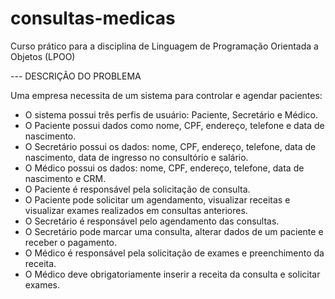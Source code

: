 # consultas-medicas

Curso prático para a disciplina de Linguagem de Programação Orientada a Objetos (LPOO)

--- DESCRIÇÃO DO PROBLEMA

Uma empresa necessita de um sistema para controlar e agendar pacientes:

* O sistema possui três perfis de usuário: Paciente, Secretário e Médico.
* O Paciente possui dados como nome, CPF, endereço, telefone e data de nascimento. 
* O Secretário possui os dados: nome, CPF, endereço, telefone, data de nascimento, data de ingresso no consultório e salário.
* O Médico possui os dados: nome, CPF, endereço, telefone, data de nascimento e CRM.
* O Paciente é responsável pela solicitação de consulta. 
* O Paciente pode solicitar um agendamento, visualizar receitas e visualizar exames realizados em consultas anteriores.
* O Secretário é responsável pelo agendamento das consultas.
* O Secretário pode marcar uma consulta, alterar dados de um paciente e receber o pagamento.
* O Médico é responsável pela solicitação de exames e preenchimento da receita.
* O Médico deve obrigatoriamente inserir a receita da consulta e solicitar exames.
